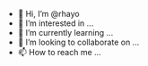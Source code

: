 - 👋 Hi, I’m @rhayo
- 👀 I’m interested in ...
- 🌱 I’m currently learning ...
- 💞️ I’m looking to collaborate on ...
- 📫 How to reach me ...

<!---
rhayo/rhayo is a ✨ special ✨ repository because its `README.md` (this file) appears on your GitHub profile.
You can click the Preview link to take a look at your changes.
--->
